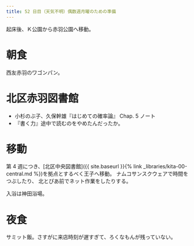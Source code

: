 ```yaml
---
title: 52 日目（天気不明）偶数週月曜のための準備
---
```


起床後、Ｋ公園から赤羽公園へ移動。

# 朝食

西友赤羽のワゴンパン。

# 北区赤羽図書館

* 小杉のぶ子、久保幹雄『はじめての確率論』 Chap. 5 ノート
* 『書く力』途中で読むのをやめたんだったか。

# 移動

第 4 週につき、[北区中央図書館]({{ site.baseurl }}{% link _libraries/kita-00-central.md %})を拠点とするべく王子へ移動。
ナムコサンスクウェアで時間をつぶしたり、
北とぴあ前でネット作業をしたりする。

入浴は神田浴場。

# 夜食

サミット飯。さすがに来店時刻が遅すぎて、ろくなもんが残っていない。

